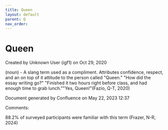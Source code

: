 ```yaml
---
title: Queen
layout: default
parent: Q
nav_order:
---
```


# Queen

Created by  Unknown User (igf1) on Oct 29, 2020

(noun) - A slang term used as a compliment. Attributes confidence, respect, and an on top of it attitude to the person called &quot;Queen.&quot; &quot;How did the essay writing go?&quot; &quot;Finished it two hours right before class, and had enough time to grab lunch.&quot;&quot;Yes, Queen!&quot;(Fazio, Q-T, 2020)

Document generated by Confluence on May 22, 2023 12:37

Comments:

88.2% of surveyed participants were familiar with this term (Frazer, N-R, 2024)
